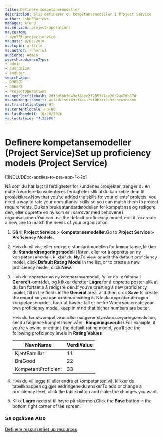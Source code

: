 ```yaml
---
title: Definere kompetansemodeller
description: Slik definerer du kompetansemodeller i Project Service
author: JohnPBurrows
manager: kfend
ms.service: project-operations
ms.custom:
- dyn365-projectservice
ms.date: 8/03/2018
ms.topic: article
ms.author: ruhercul
audience: Admin
search.audienceType:
- admin
- customizer
- enduser
search.app:
- D365CE
- D365PS
- ProjectOperations
ms.openlocfilehash: 2d13d5bbfd43ef88ec2f285357ee26a2a87db870
ms.sourcegitcommit: 4cf1dc1561b92fca4175f0b3813133c5e63ce8e6
ms.translationtype: HT
ms.contentlocale: nb-NO
ms.lasthandoff: 10/28/2020
ms.locfileid: "4122986"
---
```

# <a name="set-up-proficiency-models-project-service"></a><span data-ttu-id="f7b6a-103">Definere kompetansemodeller (Project Service)</span><span class="sxs-lookup"><span data-stu-id="f7b6a-103">Set up proficiency models (Project Service)</span></span>

[!INCLUDE[cc-applies-to-psa-app-1x-2x](../includes/cc-applies-to-psa-app-1x-2x.md)]

<span data-ttu-id="f7b6a-104">Nå som du har lagt til ferdigheter for kundenes prosjekter, trenger du en måte å vurdere konsulentenes ferdigheter slik at du kan koble dem til prosjektkrav.</span><span class="sxs-lookup"><span data-stu-id="f7b6a-104">Now that you’ve added the skills for your clients’ projects, you need a way to rate your consultants’ skills so you can match them to project requirements.</span></span> <span data-ttu-id="f7b6a-105">Du kan bruke standardmodellen for kompetanse og redigere den, eller opprette en ny som er i samsvar med behovene i organisasjonen.</span><span class="sxs-lookup"><span data-stu-id="f7b6a-105">You can use the default proficiency model, edit it, or create a new one to match the needs of your organization.</span></span>  
  
1.  <span data-ttu-id="f7b6a-106">Gå til **Project Service > Kompetansemodeller**.</span><span class="sxs-lookup"><span data-stu-id="f7b6a-106">Go to **Project Service > Proficiency Models**.</span></span>  
  
2.  <span data-ttu-id="f7b6a-107">Hvis du vil vise eller redigere standardmodellen for kompetanse, klikker du **Standardrangeringsmodell** i listen, eller for å opprette en ny kompetansemodell, klikker du **Ny**.</span><span class="sxs-lookup"><span data-stu-id="f7b6a-107">To view or edit the default proficiency model, click **Default Rating Model** in the list, or to create a new proficiency model, click **New**.</span></span>  
  
3.  <span data-ttu-id="f7b6a-108">Hvis du oppretter en ny kompetansemodell, fyller du ut feltene i **Generelt**-området, og klikker deretter **Lagre** for å opprette posten slik at du kan fortsette å redigere den.</span><span class="sxs-lookup"><span data-stu-id="f7b6a-108">If you’re creating a new proficiency model, fill in the fields in the **General** area, and then click **Save** to create the record so you can continue editing it.</span></span> <span data-ttu-id="f7b6a-109">Når du oppretter din egen kompetansemodell, husk at høyere tall er bedre.</span><span class="sxs-lookup"><span data-stu-id="f7b6a-109">When you create your own proficiency model, keep in mind that higher numbers are better.</span></span>  
  
     <span data-ttu-id="f7b6a-110">Hvis du for eksempel viser eller redigerer standardrangeringsmodellen, ser du følgende kompetansenivåer i **Rangeringsverdier**.</span><span class="sxs-lookup"><span data-stu-id="f7b6a-110">For example, if you’re viewing or editing the default rating model, you’ll see the following proficiency levels in **Rating Values**.</span></span>  
  
    |<span data-ttu-id="f7b6a-111">Navn</span><span class="sxs-lookup"><span data-stu-id="f7b6a-111">Name</span></span>|<span data-ttu-id="f7b6a-112">Verdi</span><span class="sxs-lookup"><span data-stu-id="f7b6a-112">Value</span></span>|  
    |----------|-----------|  
    |<span data-ttu-id="f7b6a-113">Kjent</span><span class="sxs-lookup"><span data-stu-id="f7b6a-113">Familiar</span></span>|<span data-ttu-id="f7b6a-114">1</span><span class="sxs-lookup"><span data-stu-id="f7b6a-114">1</span></span>|  
    |<span data-ttu-id="f7b6a-115">Bra</span><span class="sxs-lookup"><span data-stu-id="f7b6a-115">Good</span></span>|<span data-ttu-id="f7b6a-116">2</span><span class="sxs-lookup"><span data-stu-id="f7b6a-116">2</span></span>|  
    |<span data-ttu-id="f7b6a-117">Kompetent</span><span class="sxs-lookup"><span data-stu-id="f7b6a-117">Proficient</span></span>|<span data-ttu-id="f7b6a-118">3</span><span class="sxs-lookup"><span data-stu-id="f7b6a-118">3</span></span>|  
  
4.  <span data-ttu-id="f7b6a-119">Hvis du vil legge til eller endre et kompetansenivå, klikker du tabellknappen og gjør endringene du ønsker.</span><span class="sxs-lookup"><span data-stu-id="f7b6a-119">To add or change a proficiency level, click the table button and make the changes you want.</span></span>  
  
5.  <span data-ttu-id="f7b6a-120">Klikk **Lagre** nederst til høyre på skjermen.</span><span class="sxs-lookup"><span data-stu-id="f7b6a-120">Click the **Save** button in the bottom right corner of the screen.</span></span>  
  
### <a name="see-also"></a><span data-ttu-id="f7b6a-121">Se også</span><span class="sxs-lookup"><span data-stu-id="f7b6a-121">See Also</span></span>  
 [<span data-ttu-id="f7b6a-122">Definere ressurser</span><span class="sxs-lookup"><span data-stu-id="f7b6a-122">Set up resources</span></span>](../psa/set-up-resources.md)
